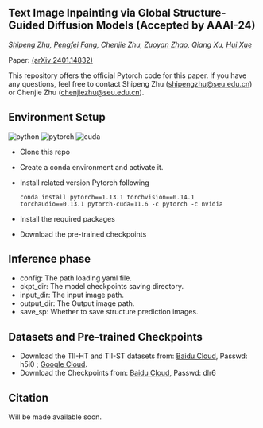 


## Text Image Inpainting via Global Structure-Guided Diffusion Models (Accepted by AAAI-24)

*[Shipeng Zhu](http://palm.seu.edu.cn/homepage/zhushipeng/demo/index.html), [Pengfei Fang](https://fpfcjdsg.github.io/), Chenjie Zhu, [Zuoyan Zhao](http://palm.seu.edu.cn/homepage/zhaozuoyan/index.html), Qiang Xu, [Hui Xue](http://palm.seu.edu.cn/hxue/)*

Paper: [(arXiv 2401.14832)](https://arxiv.org/abs/2401.14832)

This repository offers the official Pytorch code for this paper. If you have any questions, feel free to contact Shipeng Zhu (shipengzhu@seu.edu.cn) or Chenjie Zhu (chenjiezhu@seu.edu.cn).
 

## Environment Setup

![python](https://img.shields.io/badge/Python-v3.10-green.svg?style=plastic)  ![pytorch](https://img.shields.io/badge/Pytorch-v1.13.1-green.svg?style=plastic)  ![cuda](https://img.shields.io/badge/Cuda-v11.6-green.svg?style=plastic)

* Clone this repo

* Create a conda environment and activate it.

* Install related version Pytorch following

  ```
  conda install pytorch==1.13.1 torchvision==0.14.1 torchaudio==0.13.1 pytorch-cuda=11.6 -c pytorch -c nvidia
  ```

* Install the required packages

* Download the pre-trained checkpoints

## Inference phase

* config: The path loading yaml file.
* ckpt_dir: The model checkpoints saving directory.
* input_dir: The input image path.
* output_dir: The Output image path.
* save_sp: Whether to save structure prediction images.

## Datasets and Pre-trained Checkpoints

- Download the TII-HT and TII-ST datasets from: [Baidu Cloud](https://pan.baidu.com/s/1ENLY0pn3amnlOvi4GzNdzg), Passwd: h5i0 ; [Google Cloud](https://drive.google.com/drive/folders/1ykYNzv-aYltC5I36T6SqvGWwg8no6uhY?usp=sharing).
- Download the Checkpoints from: [Baidu Cloud](https://pan.baidu.com/s/1MiyY50A2dGy0wyndYonHUA ), Passwd: dlr6

## Citation

Will be made available soon.

